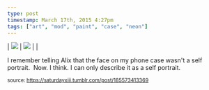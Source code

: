 ```yaml
---
type: post
timestamp: March 17th, 2015 4:27pm
tags: ["art", "mod", "paint", "case", "neon"]
---
```


| <img src="https://saturdayxiii.github.io/media/185573413369_1.jpg"/> | <img src="https://saturdayxiii.github.io/media/185573413369_2.jpg"/> |  |

I remember telling Alix that the face on my phone case wasn't a self portrait.  Now. I think. I can only describe it as a self portrait.
 
  
<small>source: https://saturdayxiii.tumblr.com/post/185573413369</small>